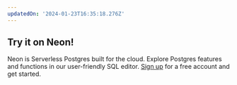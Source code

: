 ```yaml
---
updatedOn: '2024-01-23T16:35:18.276Z'
---
```


## Try it on Neon!

Neon is Serverless Postgres built for the cloud. Explore Postgres features and functions in our user-friendly SQL editor. [Sign up](https://console.neon.tech/signup) for a free account and get started.
